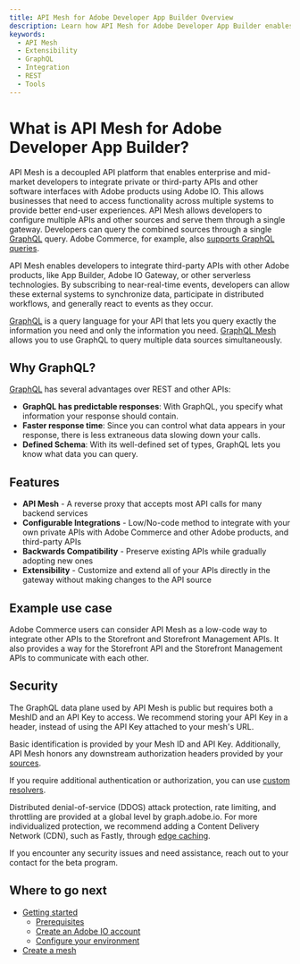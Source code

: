 ```yaml
---
title: API Mesh for Adobe Developer App Builder Overview
description: Learn how API Mesh for Adobe Developer App Builder enables you to route incoming requests from customers to different underlying remote services.
keywords:
  - API Mesh
  - Extensibility
  - GraphQL
  - Integration
  - REST
  - Tools
---
```


# What is API Mesh for Adobe Developer App Builder?

API Mesh is a decoupled API platform that enables enterprise and mid-market developers to integrate private or third-party APIs and other software interfaces with Adobe products using Adobe IO. This allows businesses that need to access functionality across multiple systems to provide better end-user experiences. API Mesh allows developers to configure multiple APIs and other sources and serve them through a single gateway. Developers can query the combined sources through a single [GraphQL] query. Adobe Commerce, for example, also [supports GraphQL queries].

API Mesh enables developers to integrate third-party APIs with other Adobe products, like App Builder, Adobe IO Gateway, or other serverless technologies. By subscribing to near-real-time events, developers can allow these external systems to synchronize data, participate in distributed workflows, and generally react to events as they occur.

<InlineAlert variant="info" slots="text"/>

[GraphQL] is a query language for your API that lets you query exactly the information you need and only the information you need. [GraphQL Mesh] allows you to use GraphQL to query multiple data sources simultaneously.

## Why GraphQL?

[GraphQL] has several advantages over REST and other APIs:

-  **GraphQL has predictable responses**: With GraphQL, you specify what information your response should contain.
-  **Faster response time**: Since you can control what data appears in your response, there is less extraneous data slowing down your calls.
-  **Defined Schema**: With its well-defined set of types, GraphQL lets you know what data you can query.

## Features

-  **API Mesh** - A reverse proxy that accepts most API calls for many backend services
-  **Configurable Integrations** - Low/No-code method to integrate with your own private APIs with Adobe Commerce and other Adobe products, and third-party APIs
-  **Backwards Compatibility** - Preserve existing APIs while gradually adopting new ones
-  **Extensibility** - Customize and extend all of your APIs directly in the gateway without making changes to the API source

## Example use case

Adobe Commerce users can consider API Mesh as a low-code way to integrate other APIs to the Storefront and Storefront Management APIs. It also provides a way for the Storefront API and the Storefront Management APIs to communicate with each other.

## Security

The GraphQL data plane used by API Mesh is public but requires both a MeshID and an API Key to access. We recommend storing your API Key in a header, instead of using the API Key attached to your mesh's URL.

Basic identification is provided by your Mesh ID and API Key. Additionally, API Mesh honors any downstream authorization headers provided by your [sources](source-handlers.md).

If you require additional authentication or authorization, you can use [custom resolvers](../reference/multiple-apis.md).

Distributed denial-of-service (DDOS) attack protection, rate limiting, and throttling are provided at a global level by graph.adobe.io. For more individualized protection, we recommend adding a Content Delivery Network (CDN), such as Fastly, through [edge caching](cache-control-headers.md).

If you encounter any security issues and need assistance, reach out to your contact for the beta program.

## Where to go next

-  [Getting started]
   -  [Prerequisites]
   -  [Create an Adobe IO account]
   -  [Configure your environment]
-  [Create a mesh]

<!-- Link Definitions -->
[supports GraphQL queries]: https://devdocs.magento.com/guides/v2.4/graphql/index.html
[GraphQL]: https://graphql.org/
[GraphQL Mesh]: https://www.graphql-mesh.com/
[mesh]: https://www.graphql-mesh.com/docs/getting-started/basic-usage
[Getting started]: getting-started.md
[Prerequisites]: getting-started.md#Prerequisites
[Create an Adobe IO account]: getting-started.md#prerequisites
[Configure your environment]: getting-started.md#configure-your-environment
[Create a mesh]: create-mesh.md
